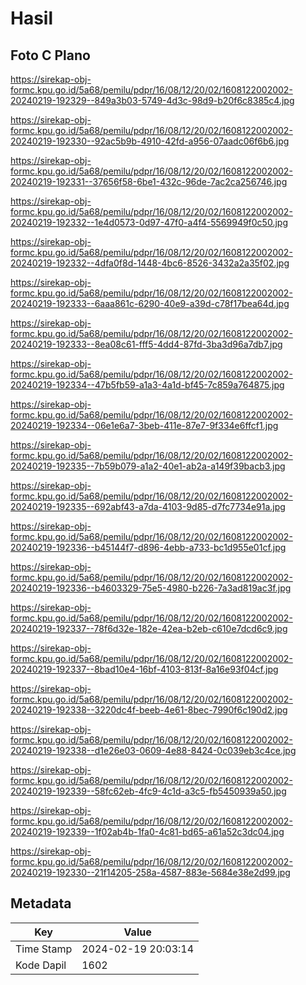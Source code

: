 # Hasil

## Foto C Plano

https://sirekap-obj-formc.kpu.go.id/5a68/pemilu/pdpr/16/08/12/20/02/1608122002002-20240219-192329--849a3b03-5749-4d3c-98d9-b20f6c8385c4.jpg

https://sirekap-obj-formc.kpu.go.id/5a68/pemilu/pdpr/16/08/12/20/02/1608122002002-20240219-192330--92ac5b9b-4910-42fd-a956-07aadc06f6b6.jpg

https://sirekap-obj-formc.kpu.go.id/5a68/pemilu/pdpr/16/08/12/20/02/1608122002002-20240219-192331--37656f58-6be1-432c-96de-7ac2ca256746.jpg

https://sirekap-obj-formc.kpu.go.id/5a68/pemilu/pdpr/16/08/12/20/02/1608122002002-20240219-192332--1e4d0573-0d97-47f0-a4f4-5569949f0c50.jpg

https://sirekap-obj-formc.kpu.go.id/5a68/pemilu/pdpr/16/08/12/20/02/1608122002002-20240219-192332--4dfa0f8d-1448-4bc6-8526-3432a2a35f02.jpg

https://sirekap-obj-formc.kpu.go.id/5a68/pemilu/pdpr/16/08/12/20/02/1608122002002-20240219-192333--6aaa861c-6290-40e9-a39d-c78f17bea64d.jpg

https://sirekap-obj-formc.kpu.go.id/5a68/pemilu/pdpr/16/08/12/20/02/1608122002002-20240219-192333--8ea08c61-fff5-4dd4-87fd-3ba3d96a7db7.jpg

https://sirekap-obj-formc.kpu.go.id/5a68/pemilu/pdpr/16/08/12/20/02/1608122002002-20240219-192334--47b5fb59-a1a3-4a1d-bf45-7c859a764875.jpg

https://sirekap-obj-formc.kpu.go.id/5a68/pemilu/pdpr/16/08/12/20/02/1608122002002-20240219-192334--06e1e6a7-3beb-411e-87e7-9f334e6ffcf1.jpg

https://sirekap-obj-formc.kpu.go.id/5a68/pemilu/pdpr/16/08/12/20/02/1608122002002-20240219-192335--7b59b079-a1a2-40e1-ab2a-a149f39bacb3.jpg

https://sirekap-obj-formc.kpu.go.id/5a68/pemilu/pdpr/16/08/12/20/02/1608122002002-20240219-192335--692abf43-a7da-4103-9d85-d7fc7734e91a.jpg

https://sirekap-obj-formc.kpu.go.id/5a68/pemilu/pdpr/16/08/12/20/02/1608122002002-20240219-192336--b45144f7-d896-4ebb-a733-bc1d955e01cf.jpg

https://sirekap-obj-formc.kpu.go.id/5a68/pemilu/pdpr/16/08/12/20/02/1608122002002-20240219-192336--b4603329-75e5-4980-b226-7a3ad819ac3f.jpg

https://sirekap-obj-formc.kpu.go.id/5a68/pemilu/pdpr/16/08/12/20/02/1608122002002-20240219-192337--78f6d32e-182e-42ea-b2eb-c610e7dcd6c9.jpg

https://sirekap-obj-formc.kpu.go.id/5a68/pemilu/pdpr/16/08/12/20/02/1608122002002-20240219-192337--8bad10e4-16bf-4103-813f-8a16e93f04cf.jpg

https://sirekap-obj-formc.kpu.go.id/5a68/pemilu/pdpr/16/08/12/20/02/1608122002002-20240219-192338--3220dc4f-beeb-4e61-8bec-7990f6c190d2.jpg

https://sirekap-obj-formc.kpu.go.id/5a68/pemilu/pdpr/16/08/12/20/02/1608122002002-20240219-192338--d1e26e03-0609-4e88-8424-0c039eb3c4ce.jpg

https://sirekap-obj-formc.kpu.go.id/5a68/pemilu/pdpr/16/08/12/20/02/1608122002002-20240219-192339--58fc62eb-4fc9-4c1d-a3c5-fb5450939a50.jpg

https://sirekap-obj-formc.kpu.go.id/5a68/pemilu/pdpr/16/08/12/20/02/1608122002002-20240219-192339--1f02ab4b-1fa0-4c81-bd65-a61a52c3dc04.jpg

https://sirekap-obj-formc.kpu.go.id/5a68/pemilu/pdpr/16/08/12/20/02/1608122002002-20240219-192330--21f14205-258a-4587-883e-5684e38e2d99.jpg


## Metadata

| Key        | Value               |
| ---------- | ------------------- |
| Time Stamp | 2024-02-19 20:03:14 |
| Kode Dapil | 1602                |



